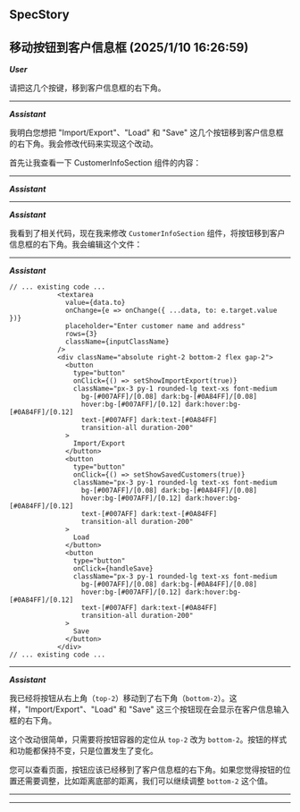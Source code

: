 ## SpecStory

## 移动按钮到客户信息框 (2025/1/10 16:26:59)

_**User**_

请把这几个按键，移到客户信息框的右下角。

---

_**Assistant**_

我明白您想把 "Import/Export"、"Load" 和 "Save" 这几个按钮移到客户信息框的右下角。我会修改代码来实现这个改动。

首先让我查看一下 CustomerInfoSection 组件的内容：

---

_**Assistant**_



---

_**Assistant**_



我看到了相关代码，现在我来修改 `CustomerInfoSection` 组件，将按钮移到客户信息框的右下角。我会编辑这个文件：

---

_**Assistant**_

```
// ... existing code ...
            <textarea
              value={data.to}
              onChange={e => onChange({ ...data, to: e.target.value })}
              placeholder="Enter customer name and address"
              rows={3}
              className={inputClassName}
            />
            <div className="absolute right-2 bottom-2 flex gap-2">
              <button
                type="button"
                onClick={() => setShowImportExport(true)}
                className="px-3 py-1 rounded-lg text-xs font-medium
                  bg-[#007AFF]/[0.08] dark:bg-[#0A84FF]/[0.08]
                  hover:bg-[#007AFF]/[0.12] dark:hover:bg-[#0A84FF]/[0.12]
                  text-[#007AFF] dark:text-[#0A84FF]
                  transition-all duration-200"
              >
                Import/Export
              </button>
              <button
                type="button"
                onClick={() => setShowSavedCustomers(true)}
                className="px-3 py-1 rounded-lg text-xs font-medium
                  bg-[#007AFF]/[0.08] dark:bg-[#0A84FF]/[0.08]
                  hover:bg-[#007AFF]/[0.12] dark:hover:bg-[#0A84FF]/[0.12]
                  text-[#007AFF] dark:text-[#0A84FF]
                  transition-all duration-200"
              >
                Load
              </button>
              <button
                type="button"
                onClick={handleSave}
                className="px-3 py-1 rounded-lg text-xs font-medium
                  bg-[#007AFF]/[0.08] dark:bg-[#0A84FF]/[0.08]
                  hover:bg-[#007AFF]/[0.12] dark:hover:bg-[#0A84FF]/[0.12]
                  text-[#007AFF] dark:text-[#0A84FF]
                  transition-all duration-200"
              >
                Save
              </button>
            </div>
// ... existing code ...
```

---

_**Assistant**_



我已经将按钮从右上角（`top-2`）移动到了右下角（`bottom-2`）。这样，"Import/Export"、"Load" 和 "Save" 这三个按钮现在会显示在客户信息输入框的右下角。

这个改动很简单，只需要将按钮容器的定位从 `top-2` 改为 `bottom-2`。按钮的样式和功能都保持不变，只是位置发生了变化。

您可以查看页面，按钮应该已经移到了客户信息框的右下角。如果您觉得按钮的位置还需要调整，比如距离底部的距离，我们可以继续调整 `bottom-2` 这个值。

---



---

